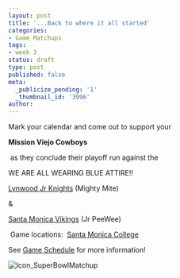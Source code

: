 ```yaml
---
layout: post
title: '...Back to where it all started'
categories:
- Game Matchups
tags:
- week 3
status: draft
type: post
published: false
meta:
  _publicize_pending: '1'
  _thumbnail_id: '3996'
author: 
---
```

Mark your calendar and come out to support your

**Mission Viejo Cowboys**

 as they conclude their playoff run against the

WE ARE ALL WEARING BLUE ATTIRE!!

[Lynwood Jr Knights](http://lacssports.com/) (Mighty Mite)

&

[Santa Monica Vikings](http://www.smvikings.com/) (Jr PeeWee)

 Game locations:  [Santa Monica College](https://maps.google.com/maps?oe=&ie=UTF-8&q=santa+monica+college&fb=1&gl=us&hq=santa+monica+college&hnear=santa+monica+college&cid=0,0,10890632305497499764&ei=dmCKUv6dG6rQ2QXBxIDYAw&ved=0CKkBEPwS)

See [Game Schedule](http://wp.me/p2Koar-Kc) for more information!

![Icon_SuperBowlMatchup](http://mvcowboysfootball.files.wordpress.com/2013/11/icon_superbowlmatchup.jpg)


